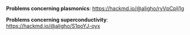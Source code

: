
**Problems concerning plasmonics**: https://hackmd.io/@aligho/ryVpCplj1g

**Problems concerning superconductivity**: https://hackmd.io/@aligho/S1poYJ-oyx
